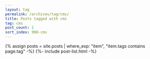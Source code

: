 ```yaml
---
layout: tag
permalink: /archives/tag/cms/
title: Posts tagged with cms
tag: cms
post_count: 1
sort_index: 998-cms
---
```

{% assign posts = site.posts | where_exp: "item", "item.tags contains page.tag" -%}
{%- include post-list.html -%}
